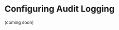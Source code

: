 <!---
Copryight 2016 floragunn UG (haftungsbeschränkt)
-->

# Configuring Audit Logging

(coming soon)